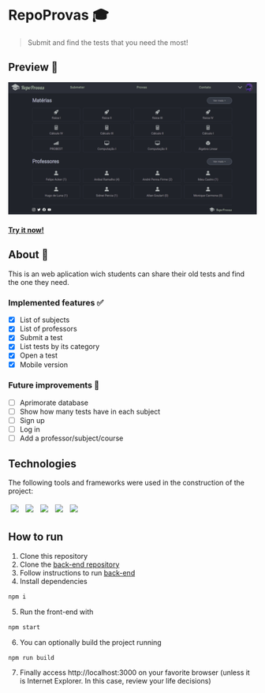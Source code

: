 # RepoProvas 🎓
> Submit and find the tests that you need the most!
## Preview 👀
![Repoprovas preview](/assets/repoprovas.gif)
#### [Try it now!](https://repoprovas-front.vercel.app)
## About 🔎
This is an web aplication wich students can share their old tests and find the one they need.
### Implemented features ✅
- [x] List of subjects
- [x] List of professors
- [x] Submit a test
- [x] List tests by its category
- [x] Open a test 
- [x] Mobile version
### Future improvements 🔮
- [ ] Aprimorate database
- [ ] Show how many tests have in each subject
- [ ] Sign up
- [ ] Log in
- [ ] Add a professor/subject/course
## Technologies
The following tools and frameworks were used in the construction of the project:<br>
<p>
  <img style='margin: 5px;' src='https://img.shields.io/badge/styled-components%20-%2320232a.svg?&style=for-the-badge&color=b8679e&logo=styled-components&logoColor=%3a3a3a'>
  <img style='margin: 5px;' src='https://img.shields.io/badge/axios%20-%2320232a.svg?&style=for-the-badge&color=informational'>
  <img style='margin: 5px;' src="https://img.shields.io/badge/react-app%20-%2320232a.svg?&style=for-the-badge&color=60ddf9&logo=react&logoColor=%2361DAFB"/>
  <img style='margin: 5px;' src="https://img.shields.io/badge/react_route%20-%2320232a.svg?&style=for-the-badge&logo=react&logoColor=%2361DAFB"/>
  <img style='margin: 5px;' src='https://img.shields.io/badge/react-icons%20-%2320232a.svg?&style=for-the-badge&color=f28dc7&logo=react-icons&logoColor=%2361DAFB'>
</p>

## How to run

1. Clone this repository
2. Clone the [back-end repository](https://github.com/issitarual/repoprovas-back)
3. Follow instructions to run [back-end](https://github.com/issitarual/repoprovas-back)
4. Install dependencies
```bash
npm i
```
5. Run the front-end with
```bash
npm start
```
6. You can optionally build the project running
```bash
npm run build
```
7. Finally access http://localhost:3000 on your favorite browser (unless it is Internet Explorer. In this case, review your life decisions)
